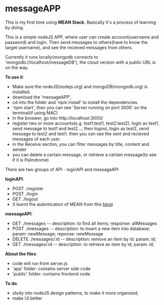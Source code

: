 # messageAPP

This is my first time using **MEAN Stack**. Basically it's a process of learning by doing.

This is a simple nodeJS APP, where user can create account(username and password) and login. 
Then send messages to others(have to know the target username), and see the recieved messages from others. 

Currently it runs locally(mongodb connects to 'mongodb://localhost/messageDB'), the cloud version with a public URL is on the way.

**To use it**:  
- Make sure the nodeJS(nodejs.org) and mongoDB(mongodb.org) is installed. 
- download the 'messageAPP', 
- cd into the folder and 'npm install' to install the dependencies.
- 'npm start', then you can see 'Server running on port 3000' on the terminal(if using MAC)
- in the broswer, go into http://localhost:3000/
- register two or more accounts(e.g. test1:test1, test2:test2), login as test1, send message to test1 and test2...; then logout, login as test2, send message to test2 and test1. then you can see the sent and recieved messages of each user.
- in the Receive seciton, you can filter messages by title, content and sender
- you can delete a certain message, or retrieve a certain message(to see if it is Palindrome)
            
There are two groups of API - loginAPI and messageAPI

**loginAPI**: 
- POST ./register
- POST ./login
- GET ./logout
- (I learnt the autentication of MEAN from this [blog]( http://mherman.org/blog/2015/01/31/local-authentication-with-passport-and-express-4/#.VsP29JMrKb9))
          
**messageAPI**: 
- GET ./messages  -- description: to find all items; response: allMessages 
- POST ./messages -- description: to insert a new item into database; param: newMessage; reponse: newMessage
- DELETE ./messages/:id  -- description: remove an item by id; param: id;
- GET ./messages/:id -- description: to retrieve an item by id; param: id;
            
**About the files**:
- code will run from server.js
- 'app' folder: contains server side code
- 'public' folder: contains frontend code. 

**To do**: 
- study into nodeJS design patterns, to make it more organized;
- make UI better
       
